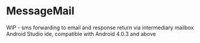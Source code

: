 # MessageMail 
WIP - sms forwarding to email and response return via intermediary mailbox
Android Studio ide,  compatible with Android 4.0.3 and above
